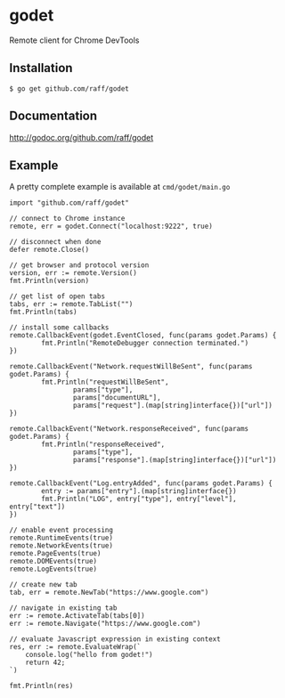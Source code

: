# godet
Remote client for Chrome DevTools

## Installation

    $ go get github.com/raff/godet
    
## Documentation
http://godoc.org/github.com/raff/godet

## Example
A pretty complete example is available at `cmd/godet/main.go`

    import "github.com/raff/godet"

    // connect to Chrome instance
    remote, err = godet.Connect("localhost:9222", true)

    // disconnect when done
    defer remote.Close()

    // get browser and protocol version
    version, err := remote.Version()
    fmt.Println(version)

    // get list of open tabs
    tabs, err := remote.TabList("")
    fmt.Println(tabs)

    // install some callbacks
    remote.CallbackEvent(godet.EventClosed, func(params godet.Params) {
            fmt.Println("RemoteDebugger connection terminated.")
    })

    remote.CallbackEvent("Network.requestWillBeSent", func(params godet.Params) {
            fmt.Println("requestWillBeSent",
                    params["type"],
                    params["documentURL"],
                    params["request"].(map[string]interface{})["url"])
    })

    remote.CallbackEvent("Network.responseReceived", func(params godet.Params) {
            fmt.Println("responseReceived",
                    params["type"],
                    params["response"].(map[string]interface{})["url"])
    })

    remote.CallbackEvent("Log.entryAdded", func(params godet.Params) {
            entry := params["entry"].(map[string]interface{})
            fmt.Println("LOG", entry["type"], entry["level"], entry["text"])
    })

    // enable event processing
    remote.RuntimeEvents(true)
    remote.NetworkEvents(true)
    remote.PageEvents(true)
    remote.DOMEvents(true)
    remote.LogEvents(true)

    // create new tab
    tab, err = remote.NewTab("https://www.google.com")

    // navigate in existing tab
    err := remote.ActivateTab(tabs[0])
    err := remote.Navigate("https://www.google.com")

    // evaluate Javascript expression in existing context
    res, err := remote.EvaluateWrap(`
        console.log("hello from godet!")
        return 42;
    `)

    fmt.Println(res)
